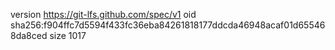 version https://git-lfs.github.com/spec/v1
oid sha256:f904ffc7d5594f433fc36eba84261818177ddcda46948acaf01d655468da8ced
size 1017
